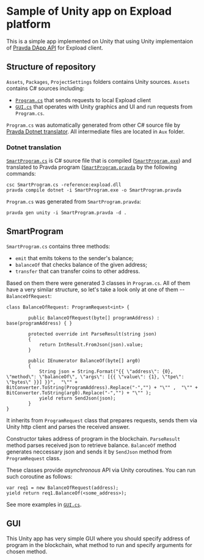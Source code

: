 # Sample of Unity app on Expload platform

This is a simple app implemented on Unity that using Unity implementaion of [Pravda DApp API](https://github.com/expload/pravda/blob/master/doc/dapp-api.md) for Expload client. 

## Structure of repository 
`Assets`, `Packages`, `ProjectSettings` folders contains Unity sources. 
`Assets` contains C# sources including:
 - [`Program.cs`](Assets/Program.cs) that sends requests to local Expload client
 - [`GUI.cs`](Assets/GUI.cs) that operates with Unity graphics and UI and run requests from `Program.cs`. 

`Program.cs` was automatically generated from other C# source file by [Pravda Dotnet translator](https://github.com/expload/pravda/blob/master/doc/dotnet.md). All intermediate files are located in `Aux` folder. 

### Dotnet translation 
[`SmartProgram.cs`](Aux/SmartProgram.cs) is C# source file that is compiled ([`SmartProgram.exe`](Aux/SmartProgram.exe)) and translated to Pravda program ([`SmartProgram.pravda`](Aux/SmartProgram.pravda) by the following commands: 
```
csc SmartProgram.cs -reference:expload.dll 
pravda compile dotnet -i SmartProgram.exe -o SmartProgram.pravda
``` 

`Program.cs` was generated from `SmartProgram.pravda`:
```
pravda gen unity -i SmartProgram.pravda -d .
```

## SmartProgram
`SmartProgram.cs` contains three methods: 
 - `emit` that emits tokens to the sender's balance;
 - `balanceOf` that checks balance of the given address;
 - `transfer` that can transfer coins to other address.

Based on them there were generated 3 classes in `Program.cs`. All of them have a very similar structure, so let's take a look only at one of them -- `BalanceOfRequest`:
```
class BalanceOfRequest: ProgramRequest<int> {

        public BalanceOfRequest(byte[] programAddress) : base(programAddress) { }

        protected override int ParseResult(string json)
        {
            return IntResult.FromJson(json).value;
        }

        public IEnumerator BalanceOf(byte[] arg0)
        {
            String json = String.Format("{{ \"address\": {0}, \"method\": \"balanceOf\", \"args\": [{{ \"value\": {1}, \"tpe\": \"bytes\" }}] }}",  "\"" + BitConverter.ToString(ProgramAddress).Replace("-","") + "\"" ,  "\"" + BitConverter.ToString(arg0).Replace("-","") + "\"" );
            yield return SendJson(json);
        }
}
```
It inherits from `ProgramRequest` class that prepares requests, sends them via Unity http client and parses the received answer. 

Constructor takes address of program in the blockchain. `ParseResult` method parses received json to retrieve balance. `BalanceOf` method generates neccessary json and sends it by `SendJson` method from `ProgramRequest` class.

These classes provide *asynchronous* API via Unity coroutines. 
You can run such coroutine as follows:
```
var req1 = new BalanceOfRequest(address);
yield return req1.BalanceOf(<some_address>);
```
See more examples in [`GUI.cs`](Assets/GUI.cs). 

## GUI
This Unity app has very simple GUI where you should specify address of program in the blockchain, what method to run and specify arguments for chosen method. 


